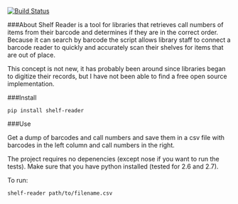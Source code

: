 [![Build Status](https://travis-ci.org/asmacdo/shelf-reader.svg?branch=master)](https://travis-ci.org/asmacdo/shelf-reader)

###About
Shelf Reader is a tool for libraries that retrieves call numbers of items 
from their barcode and determines if they are in the correct order. Because
it can search by barcode the script allows library staff to connect a 
barcode reader to quickly and accurately scan their shelves for items that 
are out of place.

This concept is not new, it has probably been around since libraries began
to digitize their records, but I have not been able to find a free open 
source implementation.

###Install

    pip install shelf-reader

###Use

Get a dump of barcodes and call numbers and save them in a csv file with
barcodes in the left column and call numbers in the right. 

The project requires no depenencies (except nose if you want to run the tests). 
Make sure that you have python installed (tested for 2.6 and 2.7). 

To run:

    shelf-reader path/to/filename.csv
